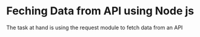# Feching Data from API using Node js

The task at hand is using the request module to fetch data from an API

